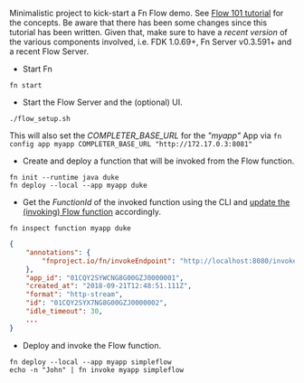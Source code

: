 Minimalistic project to kick-start a Fn Flow demo. See [Flow 101 tutorial](https://github.com/fnproject/tutorials/tree/master/Flow101) for the concepts. Be aware that there has been some changes since this tutorial has been written. Given that, make sure to have a _recent version_ of the various components involved, i.e. FDK 1.0.69+, Fn Server v0.3.591+ and a recent Flow Server.


* Start Fn
 
```fn start```   

* Start the Flow Server and the (optional) UI.

```./flow_setup.sh``` 

This will also set the *COMPLETER_BASE_URL* for the *"myapp"* App via `fn config app myapp COMPLETER_BASE_URL "http://172.17.0.3:8081"`

* Create and deploy a function that will be invoked from the Flow function.

```
fn init --runtime java duke
fn deploy --local --app myapp duke
``` 

* Get the *FunctionId* of the invoked function using the CLI and [update the (invoking) Flow function](https://github.com/delabassee/fn-flow-base/blob/becac483f0a8aa75cbd22b74f18893217b069926/simpleflow/src/main/java/com/example/fn/HelloFunction.java#L17-L22) accordingly.

```
fn inspect function myapp duke
```

```json
{
	"annotations": {
		"fnproject.io/fn/invokeEndpoint": "http://localhost:8080/invoke/01CQY2SYX7NG8G00GZJ0000002"
	},
	"app_id": "01CQY2SYWCNG8G00GZJ0000001",
	"created_at": "2018-09-21T12:48:51.111Z",
	"format": "http-stream",
	"id": "01CQY2SYX7NG8G00GZJ0000002",
	"idle_timeout": 30,
	...
}
```

* Deploy and invoke the Flow function.

```
fn deploy --local --app myapp simpleflow
echo -n "John" | fn invoke myapp simpleflow
```
